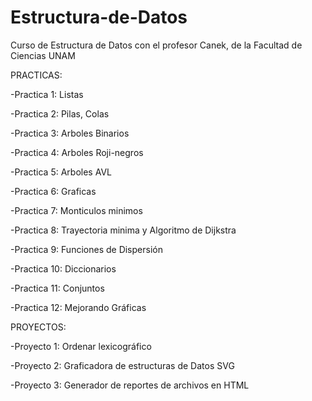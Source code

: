 # Estructura-de-Datos
Curso de Estructura de Datos con el profesor Canek, de la Facultad de Ciencias UNAM

PRACTICAS:

-Practica 1: Listas

-Practica 2: Pilas, Colas

-Practica 3: Arboles Binarios

-Practica 4: Arboles Roji-negros

-Practica 5: Arboles AVL

-Practica 6: Graficas

-Practica 7: Monticulos minimos

-Practica 8: Trayectoria minima y Algoritmo de Dijkstra

-Practica 9: Funciones de Dispersión

-Practica 10: Diccionarios

-Practica 11: Conjuntos

-Practica 12: Mejorando Gráficas

PROYECTOS:

-Proyecto 1: Ordenar lexicográfico

-Proyecto 2: Graficadora de estructuras de Datos SVG

-Proyecto 3: Generador de reportes de archivos en HTML
